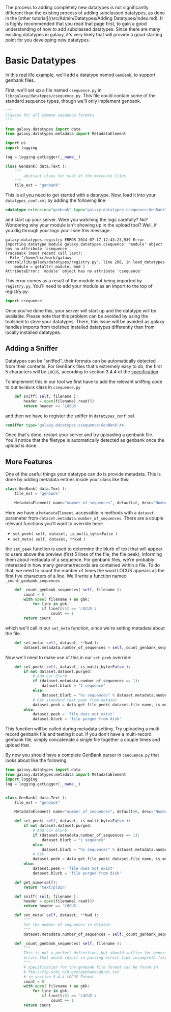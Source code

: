 The process to adding completely new datatypes is not significantly different than the existing process of adding subclassed datatypes, as done in the [other tutorial](/src/Admin/Datatypes/Adding Datatypes/index.md). It is highly recommended that you read that page first, to gain a good understanding of how to add subclassed datatypes. Since there are many existing datatypes in galaxy, it's very likely that will provide a good starting point for you developing new datatypes.

# Basic Datatypes

In this [real life example](https://github.com/bgruening/galaxytools/blob/master/datatypes/common_sequence_datatypes/csequence.py), we'll add a datatype named `GenBank`, to support genbank files. 

First, we'll set up a file named `csequence.py` in `lib/galaxy/datatypes/csequence.py`. This file could contain some of the standard sequence types, though we'll only implement genbank.

```python
"""
Classes for all common sequence formats
"""

from galaxy.datatypes import data
from galaxy.datatypes.metadata import MetadataElement

import os
import logging

log = logging.getLogger(__name__)

class GenBank( data.Text ):
    """
        abstract class for most of the molecule files
    """
    file_ext = "genbank"
```


This is all you need to get started with a datatype. Now, load it into your `datatypes_conf.xml` by adding the following line:

```xml
<datatype extension="genbank" type="galaxy.datatypes.csequence:GenBank" display_in_upload="True" />
```


and start up your server. Were you watching the logs carefully? No? Wondering why your module isn't showing up in the upload tool? Well, if you dig through your logs you'll see this message:

```
galaxy.datatypes.registry ERROR 2014-07-17 12:43:23,939 Error importing datatype module galaxy.datatypes.csequence: 'module' object has no attribute 'csequence'
Traceback (most recent call last):
  File "/home/hxr/work/galaxy-central/lib/galaxy/datatypes/registry.py", line 208, in load_datatypes
    module = getattr( module, mod )
AttributeError: 'module' object has no attribute 'csequence'
```


This error comes as a result of the module not being imported by `registry.py`. You'll need to add your module as an import to the top of registry.py:

```python
import csequence
```


Once you've done this, your server will start up and the datatype will be available. Please note that this problem can be avoided by using the toolshed to store your datatypes. There, this issue will be avoided as galaxy handles imports from toolshed installed datatypes differently than from locally installed datatypes.

## Adding a Sniffer

Datatypes can be "sniffed", their formats can be automatically detected from their contents. For GenBank files that's extremely easy to do, the first 5 characters will be `LOCUS`, according to section 3.4.4 of the [specification](ftp://ftp.ncbi.nih.gov/genbank/gbrel.txt).

To implement this in our tool we first have to add the relevant sniffing code to our `GenBank` class in `csequence.py`

```python
    def sniff( self, filename ):
        header = open(filename).read(5)
        return header == 'LOCUS'
```


and then we have to register the sniffer in `datatypes_conf.xml`

```xml
<sniffer type="galaxy.datatypes.csequence:GenBank"/>
```


Once that's done, restart your server and try uploading a genbank file. You'll notice that the filetype is automatically detected as genbank once the upload is done.

## More Features

One of the useful things your datatype can do is provide metadata. This is done by adding metadata entries inside your class like this:

```python
class GenBank( data.Text ):
    file_ext = "genbank"

    MetadataElement( name="number_of_sequences", default=0, desc="Number of sequences", readonly=True, visible=True, optional=True, no_value=0 )
```


Here we have a `MetadataElement`, accessible in methods with a `dataset` parameter from `dataset.metadata.number_of_sequences`. There are a couple relevant functions you'll want to override here:

* `set_peek( self, dataset, is_multi_byte=False )`
* `set_meta( self, dataset, **kwd )`

the `set_peek` function is used to determine the blurb of text that will appear to users above the preview (first 5 lines of the file, the file peek), informing them about metadata of a sequence. For genbank files, we're probably interested in how many genome/records are contained within a file. To do that, we need to count the number of times the word LOCUS appears as the first five characters of a line. We'll write a function named `_count_genbank_sequences`

```python
    def _count_genbank_sequences( self, filename ):
        count = 0
        with open( filename ) as gbk:
            for line in gbk:
                if line[0:5] == 'LOCUS':
                    count += 1
        return count
```


which we'll call in our `set_meta` function, since we're setting metadata about the file.

```python
    def set_meta( self, dataset, **kwd ):
        dataset.metadata.number_of_sequences = self._count_genbank_sequences( dataset.file_name )
```


Now we'll need to make use of this in our `set_peek` override:

```python
    def set_peek( self, dataset, is_multi_byte=False ):
        if not dataset.dataset.purged:
            # Add our blurb
            if (dataset.metadata.number_of_sequences == 1):
                dataset.blurb = "1 sequence"
            else:
                dataset.blurb = "%s sequences" % dataset.metadata.number_of_sequences
            # Get standard text peek from dataset
            dataset.peek = data.get_file_peek( dataset.file_name, is_multi_byte=is_multi_byte )
        else:
            dataset.peek = 'file does not exist'
            dataset.blurb = 'file purged from disk'
```


This function will be called during metadata setting. Try uploading a multi record genbank file and testing it out. If you don't have a multi-record genbank file, simply concatenate a single file together a couple times and upload that. 

By now you should have a complete GenBank parser in `csequence.py` that looks about like the following:

```python
from galaxy.datatypes import data
from galaxy.datatypes.metadata import MetadataElement
import logging
log = logging.getLogger(__name__)


class GenBank( data.Text ):
    file_ext = "genbank"

    MetadataElement( name="number_of_sequences", default=0, desc="Number of sequences", readonly=True, visible=True, optional=True, no_value=0 )

    def set_peek( self, dataset, is_multi_byte=False ):
        if not dataset.dataset.purged:
            # Add our blurb
            if (dataset.metadata.number_of_sequences == 1):
                dataset.blurb = "1 sequence"
            else:
                dataset.blurb = "%s sequences" % dataset.metadata.number_of_sequences
            # Get 
            dataset.peek = data.get_file_peek( dataset.file_name, is_multi_byte=is_multi_byte )
        else:
            dataset.peek = 'file does not exist'
            dataset.blurb = 'file purged from disk'

    def get_mime(self):
        return 'text/plain'

    def sniff( self, filename ):
        header = open(filename).read(5)
        return header == 'LOCUS'

    def set_meta( self, dataset, **kwd ):
        """
        Set the number of sequences in dataset.
        """
        dataset.metadata.number_of_sequences = self._count_genbank_sequences( dataset.file_name )

    def _count_genbank_sequences( self, filename ):
        """
        This is not a perfect definition, but should suffice for general usage. It fails to detect any
        errors that would result in parsing errors like incomplete files.
        """
        # Specification for the genbank file format can be found in
        # ftp://ftp.ncbi.nih.gov/genbank/gbrel.txt
        # in section 3.4.4 LOCUS Format
        count = 0
        with open( filename ) as gbk:
            for line in gbk:
                if line[0:5] == 'LOCUS':
                    count += 1
        return count
```

